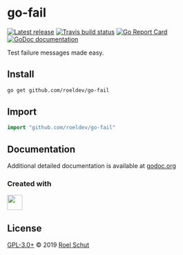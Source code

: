 go-fail
=======

[![Latest release][latest-release-img]][latest-release-url]
[![Travis build status][travis-build-img]][travis-build-url]
[![Go Report Card][go-report-img]][go-report-url]
[![GoDoc documentation][go-doc-img]][go-doc-url]

[latest-release-img]: https://img.shields.io/github/release/roeldev/go-fail.svg?label=latest
[latest-release-url]: https://github.com/roeldev/go-fail/releases
[travis-build-img]: https://img.shields.io/travis/roeldev/go-fail.svg
[travis-build-url]: https://travis-ci.org/roeldev/go-fail
[go-report-img]: https://goreportcard.com/badge/github.com/roeldev/go-fail
[go-report-url]: https://goreportcard.com/report/github.com/roeldev/go-fail
[go-doc-img]: https://godoc.org/github.com/roeldev/go-fail?status.svg
[go-doc-url]: https://godoc.org/github.com/roeldev/go-fail

Test failure messages made easy.


## Install
```sh
go get github.com/roeldev/go-fail
```


## Import
```go
import "github.com/roeldev/go-fail"
```


## Documentation
Additional detailed documentation is available at [godoc.org][go-doc-url]


### Created with
<a href="https://www.jetbrains.com/?from=roeldev/go-fail" target="_blank"><img src="https://pbs.twimg.com/profile_images/809358866442055680/CZjD2GYK_400x400.jpg" width="35" /></a>


## License
[GPL-3.0+](LICENSE) © 2019 [Roel Schut](https://roelschut.nl)
